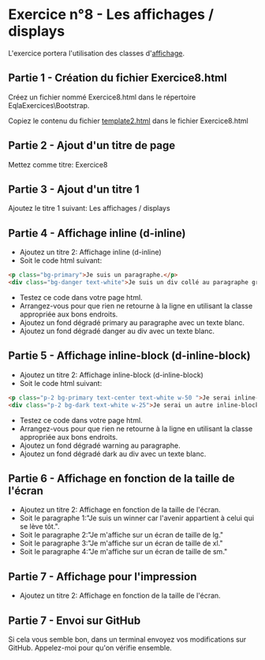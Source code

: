 # Exercice n°8 - Les affichages / displays
L'exercice portera l'utilisation des classes d'[affichage](/Theorie/README.md#xi-les-classes-daffichages).

## Partie 1 - Création du fichier Exercice8.html
Créez un fichier nommé Exercice8.html dans le répertoire EqlaExercices\Bootstrap.  

Copiez le contenu du fichier [template2.html](https://raw.githubusercontent.com/ZamBoyle/Eqla_Bootstrap5/master/Exercices/Templates/template2.html) dans le fichier Exercice8.html
## Partie 2 - Ajout d'un titre de page
Mettez comme titre: Exercice8

## Partie 3 - Ajout d'un titre 1
Ajoutez le titre 1 suivant: Les affichages / displays

## Partie 4 - Affichage inline (d-inline)
- Ajoutez un titre 2: Affichage inline (d-inline)
- Soit le code html suivant:
```html
<p class="bg-primary">Je suis un paragraphe.</p>
<div class="bg-danger text-white">Je suis un div collé au paragraphe grâce à une classe magique.</div>
```
- Testez ce code dans votre page html.
- Arrangez-vous pour que rien ne retourne à la ligne en utilisant la classe appropriée aux bons endroits.
- Ajoutez un fond dégradé primary au paragraphe avec un texte blanc.
- Ajoutez un fond dégradé danger au div avec un texte blanc.


## Partie 5 - Affichage inline-block (d-inline-block)
- Ajoutez un titre 2: Affichage inline-block (d-inline-block)
- Soit le code html suivant:
```html
<p class="p-2 bg-primary text-center text-white w-50 ">Je serai inline-block<br/>Je suis très bien tu sais ?</p>
<div class="p-2 bg-dark text-white w-25">Je serai un autre inline-block<br/>Et moi je suis encore plus beau !</div>
```
- Testez ce code dans votre page html.
- Arrangez-vous pour que rien ne retourne à la ligne en utilisant la classe appropriée aux bons endroits.
- Ajoutez un fond dégradé warning au paragraphe.
- Ajoutez un fond dégradé dark au div avec un texte blanc.

## Partie 6 - Affichage en fonction de la taille de l'écran
- Ajoutez un titre 2: Affichage en fonction de la taille de l'écran.
- Soit le paragraphe 1:"Je suis un winner car l'avenir appartient à celui qui se lève tôt.".
- Soit le paragraphe 2:"Je m'affiche sur un écran de taille de lg."
- Soit le paragraphe 3:"Je m'affiche sur un écran de taille de xl."
- Soit le paragraphe 4:"Je m'affiche sur un écran de taille de sm."

## Partie 7 - Affichage pour l'impression
- Ajoutez un titre 2: Affichage en fonction de la taille de l'écran.



## Partie 7 - Envoi sur GitHub
Si cela vous semble bon, dans un terminal envoyez vos modifications sur GitHub.
Appelez-moi pour qu'on vérifie ensemble.